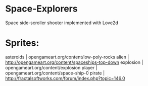 # Space-Explorers
Space side-scroller shooter implemented with Love2d

# Sprites:
asteroids | opengameart.org/content/low-poly-rocks
alien | http://opengameart.org/content/spaceships-top-down
explosion | opengameart.org/content/explosion
player | opengameart.org/content/space-ship-0
pirate | http://fractalsoftworks.com/forum/index.php?topic=146.0
